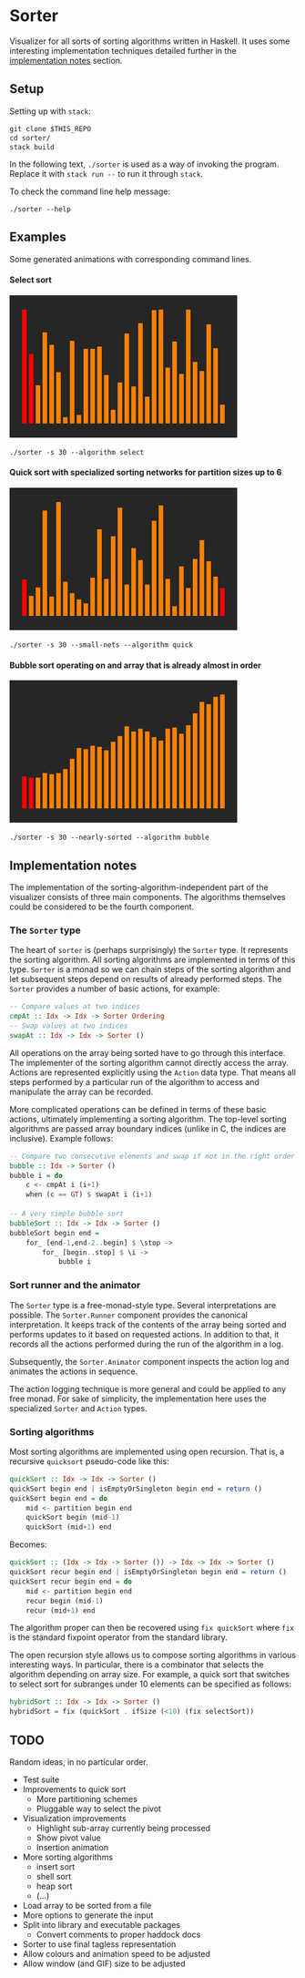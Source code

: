 # Sorter

Visualizer for all sorts of sorting algorithms written in Haskell.
It uses some interesting implementation techniques detailed further
in the [implementation notes](#implementation-notes) section.

## Setup

Setting up with `stack`:

```
git clone $THIS_REPO
cd sorter/
stack build
```

In the following text, `./sorter` is used as a way of invoking the program.
Replace it with `stack run --` to run it through `stack`.

To check the command line help message:

```
./sorter --help
```

## Examples

Some generated animations with corresponding command lines.

#### Select sort

![Select sort](gifs/select-30.gif)

```
./sorter -s 30 --algorithm select
```

#### Quick sort with specialized sorting networks for partition sizes up to 6

![Quick sort with sortnets](gifs/quick-small-30.gif)

```
./sorter -s 30 --small-nets --algorithm quick
```

#### Bubble sort operating on and array that is already almost in order

![Bubble sort on almost sorted input](gifs/bubble-nearly-30.gif)

```
./sorter -s 30 --nearly-sorted --algorithm bubble
```

## Implementation notes

The implementation of the sorting-algorithm-independent part of the
visualizer consists of three main components. The algorithms themselves
could be considered to be the fourth component.

### The `Sorter` type

The heart of `sorter` is (perhaps surprisingly) the `Sorter` type.
It represents the sorting algorithm. All sorting algorithms are
implemented in terms of this type. `Sorter` is a monad so we can
chain steps of the sorting algorithm and let subsequent steps depend
on results of already performed steps. The `Sorter` provides a number
of basic actions, for example:

```haskell
-- Compare values at two indices
cmpAt :: Idx -> Idx -> Sorter Ordering
-- Swap values at two indices
swapAt :: Idx -> Idx -> Sorter ()
```

All operations on the array being sorted have to go through this
interface. The implementer of the sorting algorithm cannot directly
access the array.
Actions are represented explicitly using the `Action` data type.
That means all steps performed by a particular run of the algorithm
to access and manipulate the array can be recorded.

More complicated operations can be defined in terms of these basic
actions, ultimately implementing a sorting algorithm.
The top-level sorting algorithms are passed array boundary indices
(unlike in C, the indices are inclusive).
Example follows:

```haskell
-- Compare two consecutive elements and swap if not in the right order
bubble :: Idx -> Sorter ()
bubble i = do
    c <- cmpAt i (i+1)
    when (c == GT) $ swapAt i (i+1)

-- A very simple bubble sort
bubbleSort :: Idx -> Idx -> Sorter ()
bubbleSort begin end =
    for_ [end-1,end-2..begin] $ \stop ->
        for_ [begin..stop] $ \i ->
            bubble i
```

### Sort runner and the animator

The `Sorter` type is a free-monad-style type. Several interpretations
are possible. The `Sorter.Runner` component provides the canonical
interpretation. It keeps track of the contents of the array being sorted
and performs updates to it based on requested actions. In addition to that,
it records all the actions performed during the run of the algorithm
in a log.

Subsequently, the `Sorter.Animator` component inspects the action log
and animates the actions in sequence.

The action logging technique is more general and could be applied to
any free monad. For sake of simplicity, the implementation here
uses the specialized `Sorter` and `Action` types.

### Sorting algorithms

Most sorting algorithms are implemented using open recursion.
That is, a recursive `quicksort` pseudo-code like this:

```haskell
quickSort :: Idx -> Idx -> Sorter ()
quickSort begin end | isEmptyOrSingleton begin end = return ()
quickSort begin end = do
    mid <- partition begin end
    quickSort begin (mid-1)
    quickSort (mid+1) end
```

Becomes:

```haskell
quickSort :: (Idx -> Idx -> Sorter ()) -> Idx -> Idx -> Sorter ()
quickSort recur begin end | isEmptyOrSingleton begin end = return ()
quickSort recur begin end = do
    mid <- partition begin end
    recur begin (mid-1)
    recur (mid+1) end
```

The algorithm proper can then be recovered using `fix quickSort` where
`fix` is the standard fixpoint operator from the standard library.

The open recursion style allows us to compose sorting algorithms in various
interesting ways. In particular, there is a combinator that selects the
algorithm depending on array size. For example, a quick sort that switches
to select sort for subranges under 10 elements can be specified as follows:

```haskell
hybridSort :: Idx -> Idx -> Sorter ()
hybridSort = fix (quickSort . ifSize (<10) (fix selectSort))
```

## TODO

Random ideas, in no particular order.

* Test suite
* Improvements to quick sort
  * More partitioning schemes
  * Pluggable way to select the pivot
* Visualization improvements
  * Highlight sub-array currently being processed
  * Show pivot value
  * Insertion animation
* More sorting algorithms
  * insert sort
  * shell sort
  * heap sort
  * (...)
* Load array to be sorted from a file
* More options to generate the input
* Split into library and executable packages
  * Convert comments to proper haddock docs
* Sorter to use final tagless representation
* Allow colours and animation speed to be adjusted
* Allow window (and GIF) size to be adjusted

